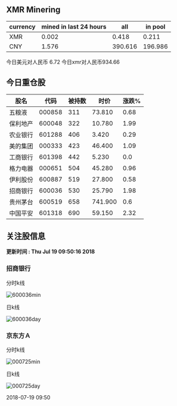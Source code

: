 ## XMR Minering

|currency|mined in last 24 hours|all|in pool|
|---|---|---|---|
|XMR|0.002|0.418|0.211|
|CNY|1.576|390.616|196.986|

今日美元对人民币 6.72	今日xmr对人民币934.66


## 今日重仓股 

|股名|代码|被持数|时价|涨跌%|
|---|---|---|---|---|
|五粮液|000858|311|73.810|0.68|
|保利地产|600048|322|10.780|1.99|
|农业银行|601288|406|3.420|0.29|
|美的集团|000333|423|46.400|1.09|
|工商银行|601398|442|5.230|0.0|
|格力电器|000651|504|45.280|0.96|
|伊利股份|600887|519|27.800|0.58|
|招商银行|600036|530|25.790|1.98|
|贵州茅台|600519|658|741.900|0.6|
|中国平安|601318|690|59.150|2.32|

## 关注股信息
**更新时间 : Thu Jul 19 09:50:16 2018**
### 招商银行 
分时k线

![600036min](http://image.sinajs.cn/newchart/min/n/sh600036.gif)

日k线

![600036day](http://image.sinajs.cn/newchart/daily/n/sh600036.gif)

### 京东方Ａ 
分时k线

![000725min](http://image.sinajs.cn/newchart/min/n/sz000725.gif)

日k线

![000725day](http://image.sinajs.cn/newchart/daily/n/sz000725.gif)

2018-07-19 09:50